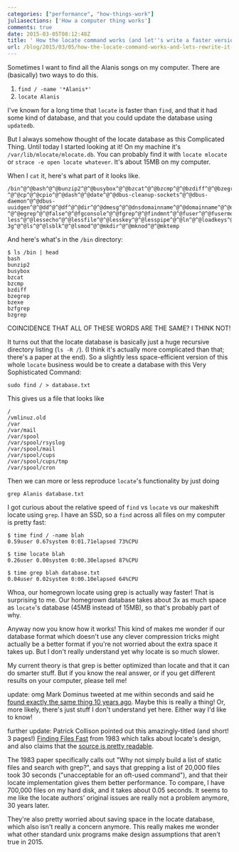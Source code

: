```yaml
---
categories: ["performance", "how-things-work"]
juliasections: ['How a computer thing works']
comments: true
date: 2015-03-05T08:12:48Z
title: ' How the locate command works (and let''s write a faster version in one minute!)'
url: /blog/2015/03/05/how-the-locate-command-works-and-lets-rewrite-it-in-one-minute/
---
```


Sometimes I want to find all the Alanis songs on my computer. There are
(basically) two ways to do this.

1. `find / -name '*Alanis*'`
2. `locate Alanis`

I've known for a long time that `locate` is faster than `find`, and that it had
some kind of database, and that you could update the database using `updatedb`.

But I always somehow thought of the locate database as this Complicated Thing.
Until today I started looking at it! On my machine it's
`/var/lib/mlocate/mlocate.db`. You can probably find it with `locate mlocate`
or `strace -e open locate whatever`. It's about 15MB on my computer.

When I `cat` it, here's what part of it looks like.

```
/bin^@^@bash^@^@bunzip2^@^@busybox^@^@bzcat^@^@bzcmp^@^@bzdiff^@^@bzegrep^@^@bzexe^@^@bzfgrep^@^@bzgrep^@^@bzip2^@^@bzip2recover^@^@bzless^@^@bzmore^@^@cat^@^@chacl^@^@chgrp^@^@chmod^@^@chown^@^@chvt
^@^@cp^@^@cpio^@^@dash^@^@date^@^@dbus-cleanup-sockets^@^@dbus-daemon^@^@dbus-uuidgen^@^@dd^@^@df^@^@dir^@^@dmesg^@^@dnsdomainname^@^@domainname^@^@dumpkeys^@^@echo^@^@ed
^@^@egrep^@^@false^@^@fgconsole^@^@fgrep^@^@findmnt^@^@fuser^@^@fusermount^@^@getfacl^@^@grep^@^@gunzip^@^@gzexe^@^@gzip^@^@hostname^@^@ip^@^@kbd_mode^@^@kill^@^@kmod^@^@
less^@^@lessecho^@^@lessfile^@^@lesskey^@^@lesspipe^@^@ln^@^@loadkeys^@^@login^@^@loginctl^@^@lowntfs-3g^@^@ls^@^@lsblk^@^@lsmod^@^@mkdir^@^@mknod^@^@mktemp
```

And here's what's in the `/bin` directory:

```
$ ls /bin | head
bash
bunzip2
busybox
bzcat
bzcmp
bzdiff
bzegrep
bzexe
bzfgrep
bzgrep
```

COINCIDENCE THAT ALL OF THESE WORDS ARE THE SAME? I THINK NOT!

It turns out that the locate database is basically just a huge recursive
directory listing (`ls -R /`). (I think it's actually more complicated than
that; there's a paper at the end). So a slightly less space-efficient version
of this whole `locate` business would be to create a database with this Very
Sophisticated Command:

```
sudo find / > database.txt
```

This gives us a file that looks like

```
/
/vmlinuz.old
/var
/var/mail
/var/spool
/var/spool/rsyslog
/var/spool/mail
/var/spool/cups
/var/spool/cups/tmp
/var/spool/cron
```

Then we can more or less reproduce `locate`'s functionality by just doing

```
grep Alanis database.txt

```

I got curious about the relative speed of `find` vs `locate` vs our makeshift
locate using `grep`. I have an SSD, so a `find` across all files on my computer
is pretty fast:

```
$ time find / -name blah
0.59user 0.67system 0:01.71elapsed 73%CPU
```

```
$ time locate blah
0.26user 0.00system 0:00.30elapsed 87%CPU
```

```
$ time grep blah database.txt
0.04user 0.02system 0:00.10elapsed 64%CPU
```

Whoa, our homegrown locate using grep is actually way faster! That is
surprising to me. Our homegrown database takes about 3x as much space as
`locate`'s database (45MB instead of 15MB), so that's probably part of why.

Anyway now you know how it works! This kind of makes me wonder if our database
format which doesn't use any clever compression tricks might actually be a
better format if you're not worried about the extra space it takes up. But I
don't really understand yet why locate is so much slower. 

My current theory is that grep is better optimized than locate and that it can
do smarter stuff. But if you know the real answer, or if you get different
results on your computer, please tell me!

update: omg Mark Dominus tweeted at me within seconds and said he [found exactly the same thing 10 years ago](http://perl.plover.com/classes/mybin/samples/slide077.html). Maybe this is really a thing! Or, more likely, there's just stuff I don't understand yet here. Either way I'd like to know!

further update: Patrick Collison pointed out this amazingly-titled (and short! 3 pages!)
[Finding Files Fast](http://www.eecs.berkeley.edu/Pubs/TechRpts/1983/CSD-83-148.pdf)
from 1983 which talks about locate's design, and also claims that the 
[source is pretty readable](http://ftp3.usa.openbsd.org/pub/OpenBSD/src/usr.bin/locate/).

The 1983 paper specifically calls out "Why not simply build a list of static
files and search with grep?", and says that grepping a list of 20,000 files
took 30 seconds ("unacceptable for an oft-used command"), and that their locate
implementation gives them better performance. To compare, I have 700,000 files
on my hard disk, and it takes about 0.05 seconds. It seems to me like the
locate authors' original issues are really not a problem anymore, 30 years
later.

They're also pretty worried about saving space in the locate database, which
also isn't really a concern anymore. This really makes me wonder what other
standard unix programs make design assumptions that aren't true in 2015.

